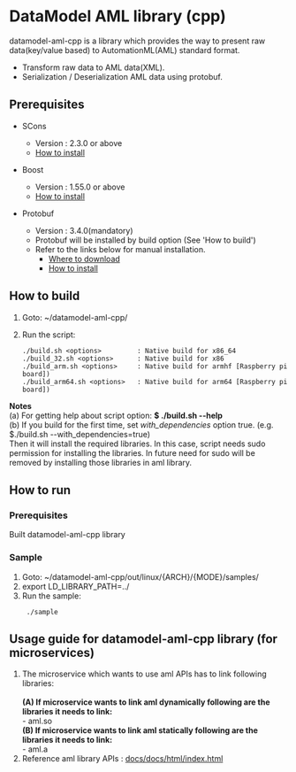 # DataModel AML library (cpp)
datamodel-aml-cpp is a library which provides the way to present raw data(key/value based) to AutomationML(AML) standard format.
 - Transform raw data to AML data(XML).
 - Serialization / Deserialization AML data using protobuf.


## Prerequisites ##
- SCons
  - Version : 2.3.0 or above
  - [How to install](http://scons.org/doc/2.3.0/HTML/scons-user/c95.html)

- Boost
  - Version : 1.55.0 or above
  - [How to install](http://www.boost.org/doc/libs/1_66_0/more/getting_started/unix-variants.html)

- Protobuf
  - Version : 3.4.0(mandatory)
  - Protobuf will be installed by build option (See 'How to build')
  - Refer to the links below for manual installation.
    - [Where to download](https://github.com/google/protobuf/releases/tag/v3.4.0)
    - [How to install](https://github.com/google/protobuf/blob/master/src/README.md)

## How to build ##
1. Goto: ~/datamodel-aml-cpp/
2. Run the script:

   ```
   ./build.sh <options>         : Native build for x86_64
   ./build_32.sh <options>      : Native build for x86
   ./build_arm.sh <options>     : Native build for armhf [Raspberry pi board])
   ./build_arm64.sh <options>   : Native build for arm64 [Raspberry pi board])
   ```
**Notes** </br>
(a) For getting help about script option: **$ ./build.sh --help** </br>
(b) If you build for the first time, set <i>with_dependencies</i> option true. (e.g. $./build.sh --with_dependencies=true)<br> Then it will install the required libraries. In this case, script needs sudo permission for installing the libraries. In future need for sudo will be removed by installing those libraries in aml library.


## How to run ##

### Prerequisites ###
 Built datamodel-aml-cpp library

### Sample ###
1. Goto: ~/datamodel-aml-cpp/out/linux/{ARCH}/{MODE}/samples/
2. export LD_LIBRARY_PATH=../
3. Run the sample:
    ```
     ./sample
    ```

## Usage guide for datamodel-aml-cpp library (for microservices)

1. The microservice which wants to use aml APIs has to link following libraries:</br></br>
   **(A) If microservice wants to link aml dynamically following are the libraries it needs to link:**</br>
        - aml.so</br>
   **(B) If microservice wants to link aml statically following are the libraries it needs to link:**</br>
        - aml.a</br>
2. Reference aml library APIs : [docs/docs/html/index.html](docs/docs/html/index.html)


</br></br>